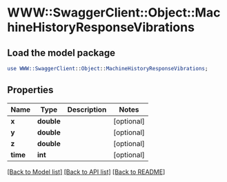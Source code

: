 # WWW::SwaggerClient::Object::MachineHistoryResponseVibrations

## Load the model package
```perl
use WWW::SwaggerClient::Object::MachineHistoryResponseVibrations;
```

## Properties
Name | Type | Description | Notes
------------ | ------------- | ------------- | -------------
**x** | **double** |  | [optional] 
**y** | **double** |  | [optional] 
**z** | **double** |  | [optional] 
**time** | **int** |  | [optional] 

[[Back to Model list]](../README.md#documentation-for-models) [[Back to API list]](../README.md#documentation-for-api-endpoints) [[Back to README]](../README.md)


